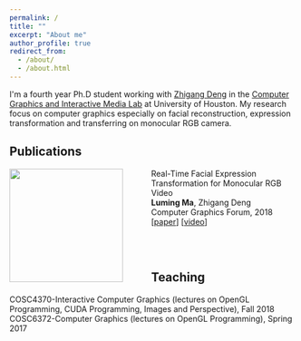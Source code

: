 ```yaml
---
permalink: /
title: ""
excerpt: "About me"
author_profile: true
redirect_from: 
  - /about/
  - /about.html
---
```


I'm a fourth year Ph.D student working with [Zhigang Deng](http://graphics.cs.uh.edu/zdeng/) in the [Computer Graphics and Interactive Media Lab](http://graphics.cs.uh.edu/) at University of Houston. My research focus on computer graphics especially on facial reconstruction, expression transformation and transferring on monocular RGB camera.

## Publications
<img src="https://lumingma.github.io/images/neutral2happy.png" width="200px" align="left" style="margin-right: 50px"/>

Real-Time Facial Expression Transformation for Monocular RGB Video  
**Luming Ma**, Zhigang Deng  
Computer Graphics Forum, 2018  
[[paper](https://lumingma.github.io/files/real-time-facial-transformation-for-monocular-rgb-video-final.pdf)] [[video](https://youtu.be/ocKJP1xzDEk)]

<br><br>

## Teaching
COSC4370-Interactive Computer Graphics (lectures on OpenGL Programming, CUDA Programming, Images and Perspective), Fall 2018  
COSC6372-Computer Graphics (lectures on OpenGL Programming), Spring 2017

